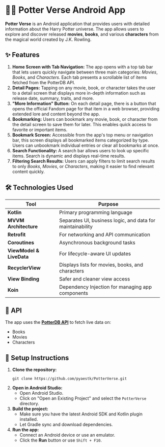<h1>🧙‍♂️ Potter Verse Android App</h1>

<p><strong>Potter Verse</strong> is an Android application that provides users with detailed information about the Harry Potter universe. The app allows users to explore and discover released <strong>movies</strong>, <strong>books</strong>, and various <strong>characters</strong> from the magical world created by J.K. Rowling.</p>

<h2>✨ Features</h2>
<ol>
  <li>
    <strong>Home Screen with Tab Navigation:</strong> 
    The app opens with a top tab bar that lets users quickly navigate between three main categories: 
    <em>Movies</em>, <em>Books</em>, and <em>Characters</em>. Each tab presents a scrollable list of items fetched from the PotterDB API.
  </li>

  <li>
    <strong>Detail Pages:</strong> 
    Tapping on any movie, book, or character takes the user to a detail screen that displays more in-depth information such as release date, summary, traits, and more.
  </li>

  <li>
    <strong>"More Information" Button:</strong> 
    On each detail page, there is a button that opens the official Fandom page for that item in a web browser, providing extended lore and content beyond the app.
  </li>

  <li>
    <strong>Bookmarking:</strong> 
    Users can bookmark any movie, book, or character from the detail screen to save them for later. This enables quick access to favorite or important items.
  </li>

  <li>
    <strong>Bookmark Screen:</strong> 
    Accessible from the app's top menu or navigation bar, this screen displays all bookmarked items categorized by type. Users can unbookmark individual entries or clear all bookmarks at once.
  </li>

  <li>
    <strong>Search Functionality:</strong> 
    A search bar allows users to look up specific items. Search is dynamic and displays real-time results.
  </li>

  <li>
    <strong>Filtering Search Results:</strong> 
    Users can apply filters to limit search results to only <em>Books</em>, <em>Movies</em>, or <em>Characters</em>, making it easier to find relevant content quickly.
  </li>
</ol>


<h2>🛠️ Technologies Used</h2>
<table>
  <thead>
    <tr>
      <th>Tool</th>
      <th>Purpose</th>
    </tr>
  </thead>
  <tbody>
    <tr><td><strong>Kotlin</strong></td><td>Primary programming language</td></tr>
    <tr><td><strong>MVVM Architecture</strong></td><td>Separates UI, business logic, and data for maintainability</td></tr>
    <tr><td><strong>Retrofit</strong></td><td>For networking and API communication</td></tr>
    <tr><td><strong>Coroutines</strong></td><td>Asynchronous background tasks</td></tr>
    <tr><td><strong>ViewModel & LiveData</strong></td><td>For lifecycle-aware UI updates</td></tr>
    <tr><td><strong>RecyclerView</strong></td><td>Displays lists for movies, books, and characters</td></tr>
    <tr><td><strong>View Binding</strong></td><td>Safer and cleaner view access</td></tr>
    <tr><td><strong>Koin</strong></td><td>Dependency Injection for managing app components</td></tr>
  </tbody>
</table>


<h2>🔌 API</h2>
<p>The app uses the <a href="https://docs.potterdb.com" target="_blank"><strong>PotterDB API</strong></a> to fetch live data on:</p>
<ul>
  <li>Books</li>
  <li>Movies</li>
  <li>Characters</li>
</ul>

<h2>📲 Setup Instructions</h2>
<ol>
  <li><strong>Clone the repository:</strong>
    <pre><code>git clone https://github.com/pyaestk/PotterVerse.git</code></pre>
  </li>
  <li><strong>Open in Android Studio:</strong>
    <ul>
      <li>Open Android Studio.</li>
      <li>Click on "Open an Existing Project" and select the <code>PotterVerse</code> directory.</li>
    </ul>
  </li>
  <li><strong>Build the project:</strong>
    <ul>
      <li>Make sure you have the latest Android SDK and Kotlin plugin installed.</li>
      <li>Let Gradle sync and download dependencies.</li>
    </ul>
  </li>
  <li><strong>Run the app:</strong>
    <ul>
      <li>Connect an Android device or use an emulator.</li>
      <li>Click the <strong>Run</strong> button or use <code>Shift + F10</code>.</li>
    </ul>
  </li>
</ol>
